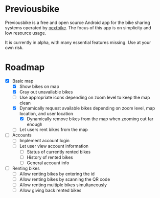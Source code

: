# Previousbike
Previousbike is a free and open source Android app for the bike sharing systems operated by [nextbike](https://www.nextbike.net/). The focus of this app is on simplicity and low resource usage.

It is currently in alpha, with many essential features missing. Use at your own risk.

# Roadmap
- [x] Basic map
    - [x] Show bikes on map
    - [x] Gray out unavailable bikes
    - [ ] Use appropriate icons depending on zoom level to keep the map clean
    - [x] Dynamically request available bikes depending on zoom level, map location, and user location
        - [x] Dynamically remove bikes from the map when zooming out far enough
    - [ ] Let users rent bikes from the map
- [ ] Accounts
    - [ ] Implement account login
    - [ ] Let user view account information
        - [ ] Status of currently rented bikes
        - [ ] History of rented bikes
        - [ ] General account info
- [ ] Renting bikes
    - [ ] Allow renting bikes by entering the id
    - [ ] Allow renting bikes by scanning the QR code
    - [ ] Allow renting multiple bikes simultaneously
    - [ ] Allow giving back rented bikes
